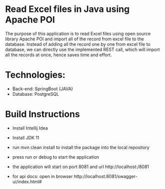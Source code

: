 # Read Excel files in Java using Apache POI

The purpose of this application is to read Excel files using open source library Apache POI and import all of the record from excel file to the database. Instead of adding all the record one by one from excel file to database, we can directly use the implemented REST call, which will import all the records at once, hence saves time and effort.

# Technologies:

- Back-end: SpringBoot (JAVA)
- Database: PostgreSQL

# Build Instructions

- Install Intellij Idea

- Install JDK 11

- run mvn clean install to install the package into the local repository

- press run or debug to start the application

- the application will start on port 8081 and url http://localhost:/8081

- for api docs: open in browser http://localhost:8081/swagger-ui/index.html#
